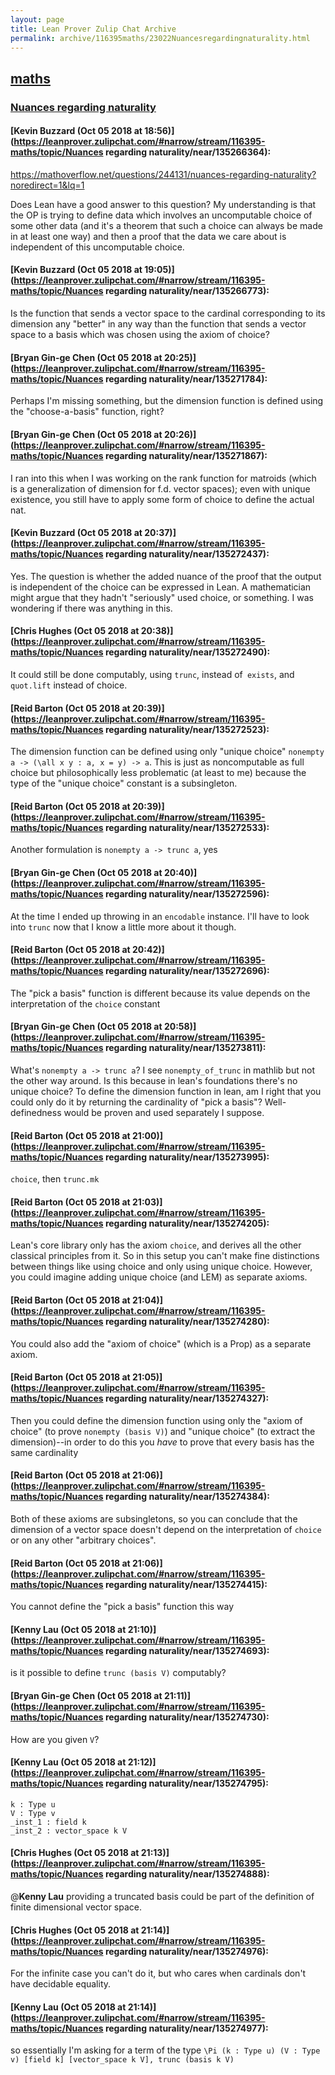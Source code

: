 ```yaml
---
layout: page
title: Lean Prover Zulip Chat Archive 
permalink: archive/116395maths/23022Nuancesregardingnaturality.html
---
```


## [maths](index.html)
### [Nuances regarding naturality](23022Nuancesregardingnaturality.html)

#### [Kevin Buzzard (Oct 05 2018 at 18:56)](https://leanprover.zulipchat.com/#narrow/stream/116395-maths/topic/Nuances regarding naturality/near/135266364):
https://mathoverflow.net/questions/244131/nuances-regarding-naturality?noredirect=1&lq=1

Does Lean have a good answer to this question? My understanding is that the OP is trying to define data which involves an uncomputable choice of some other data (and it's a theorem that such a choice can always be made in at least one way) and then a proof that the data we care about is independent of this uncomputable choice.

#### [Kevin Buzzard (Oct 05 2018 at 19:05)](https://leanprover.zulipchat.com/#narrow/stream/116395-maths/topic/Nuances regarding naturality/near/135266773):
Is the function that sends a vector space to the cardinal corresponding to its dimension any "better" in any way than the function that sends a vector space to a basis which was chosen using the axiom of choice?

#### [Bryan Gin-ge Chen (Oct 05 2018 at 20:25)](https://leanprover.zulipchat.com/#narrow/stream/116395-maths/topic/Nuances regarding naturality/near/135271784):
Perhaps I'm missing something, but the dimension function is defined using the "choose-a-basis" function, right?

#### [Bryan Gin-ge Chen (Oct 05 2018 at 20:26)](https://leanprover.zulipchat.com/#narrow/stream/116395-maths/topic/Nuances regarding naturality/near/135271867):
I ran into this when I was working on the rank function for matroids (which is a generalization of dimension for f.d. vector spaces); even with unique existence, you still have to apply some form of choice to define the actual nat.

#### [Kevin Buzzard (Oct 05 2018 at 20:37)](https://leanprover.zulipchat.com/#narrow/stream/116395-maths/topic/Nuances regarding naturality/near/135272437):
Yes. The question is whether the added nuance of the proof that the output is independent of the choice can be expressed in Lean. A mathematician might argue that they hadn't "seriously" used choice, or something. I was wondering if there was anything in this.

#### [Chris Hughes (Oct 05 2018 at 20:38)](https://leanprover.zulipchat.com/#narrow/stream/116395-maths/topic/Nuances regarding naturality/near/135272490):
It could still be done computably, using `trunc`, instead of` exists`, and `quot.lift` instead of choice.

#### [Reid Barton (Oct 05 2018 at 20:39)](https://leanprover.zulipchat.com/#narrow/stream/116395-maths/topic/Nuances regarding naturality/near/135272523):
The dimension function can be defined using only "unique choice" `nonempty a -> (\all x y : a, x = y) -> a`. This is just as noncomputable as full choice but philosophically less problematic (at least to me) because the type of the "unique choice" constant is a subsingleton.

#### [Reid Barton (Oct 05 2018 at 20:39)](https://leanprover.zulipchat.com/#narrow/stream/116395-maths/topic/Nuances regarding naturality/near/135272533):
Another formulation is `nonempty a -> trunc a`, yes

#### [Bryan Gin-ge Chen (Oct 05 2018 at 20:40)](https://leanprover.zulipchat.com/#narrow/stream/116395-maths/topic/Nuances regarding naturality/near/135272596):
At the time I ended up throwing in an `encodable` instance. I'll have to look into `trunc` now that I know a little more about it though.

#### [Reid Barton (Oct 05 2018 at 20:42)](https://leanprover.zulipchat.com/#narrow/stream/116395-maths/topic/Nuances regarding naturality/near/135272696):
The "pick a basis" function is different because its value depends on the interpretation of the `choice` constant

#### [Bryan Gin-ge Chen (Oct 05 2018 at 20:58)](https://leanprover.zulipchat.com/#narrow/stream/116395-maths/topic/Nuances regarding naturality/near/135273811):
What's `nonempty a -> trunc a`? I see `nonempty_of_trunc` in mathlib but not the other way around. Is this because in lean's foundations there's no unique choice? To define the dimension function in lean, am I right that you could only do it by returning the cardinality of "pick a basis"? Well-definedness would be proven and used separately I suppose.

#### [Reid Barton (Oct 05 2018 at 21:00)](https://leanprover.zulipchat.com/#narrow/stream/116395-maths/topic/Nuances regarding naturality/near/135273995):
`choice`, then `trunc.mk`

#### [Reid Barton (Oct 05 2018 at 21:03)](https://leanprover.zulipchat.com/#narrow/stream/116395-maths/topic/Nuances regarding naturality/near/135274205):
Lean's core library only has the axiom `choice`, and derives all the other classical principles from it. So in this setup you can't make fine distinctions between things like using choice and only using unique choice. However, you could imagine adding unique choice (and LEM) as separate axioms.

#### [Reid Barton (Oct 05 2018 at 21:04)](https://leanprover.zulipchat.com/#narrow/stream/116395-maths/topic/Nuances regarding naturality/near/135274280):
You could also add the "axiom of choice" (which is a Prop) as a separate axiom.

#### [Reid Barton (Oct 05 2018 at 21:05)](https://leanprover.zulipchat.com/#narrow/stream/116395-maths/topic/Nuances regarding naturality/near/135274327):
Then you could define the dimension function using only the "axiom of choice" (to prove `nonempty (basis V)`) and "unique choice" (to extract the dimension)--in order to do this you *have* to prove that every basis has the same cardinality

#### [Reid Barton (Oct 05 2018 at 21:06)](https://leanprover.zulipchat.com/#narrow/stream/116395-maths/topic/Nuances regarding naturality/near/135274384):
Both of these axioms are subsingletons, so you can conclude that the dimension of a vector space doesn't depend on the interpretation of `choice` or on any other "arbitrary choices".

#### [Reid Barton (Oct 05 2018 at 21:06)](https://leanprover.zulipchat.com/#narrow/stream/116395-maths/topic/Nuances regarding naturality/near/135274415):
You cannot define the "pick a basis" function this way

#### [Kenny Lau (Oct 05 2018 at 21:10)](https://leanprover.zulipchat.com/#narrow/stream/116395-maths/topic/Nuances regarding naturality/near/135274693):
is it possible to define `trunc (basis V)` computably?

#### [Bryan Gin-ge Chen (Oct 05 2018 at 21:11)](https://leanprover.zulipchat.com/#narrow/stream/116395-maths/topic/Nuances regarding naturality/near/135274730):
How are you given `V`?

#### [Kenny Lau (Oct 05 2018 at 21:12)](https://leanprover.zulipchat.com/#narrow/stream/116395-maths/topic/Nuances regarding naturality/near/135274795):
```
k : Type u
V : Type v
_inst_1 : field k
_inst_2 : vector_space k V
```

#### [Chris Hughes (Oct 05 2018 at 21:13)](https://leanprover.zulipchat.com/#narrow/stream/116395-maths/topic/Nuances regarding naturality/near/135274888):
@**Kenny Lau** providing a truncated basis could be part of the definition of finite dimensional vector space.

#### [Chris Hughes (Oct 05 2018 at 21:14)](https://leanprover.zulipchat.com/#narrow/stream/116395-maths/topic/Nuances regarding naturality/near/135274976):
For the infinite case you can't do it, but who cares when cardinals don't have decidable equality.

#### [Kenny Lau (Oct 05 2018 at 21:14)](https://leanprover.zulipchat.com/#narrow/stream/116395-maths/topic/Nuances regarding naturality/near/135274977):
so essentially I'm asking for a term of the type `\Pi (k : Type u) (V : Type v) [field k] [vector_space k V], trunc (basis k V)`

